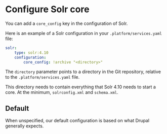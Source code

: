 # Configure Solr core

You can add a `core_config` key in the configuration of Solr.

Here is an example of a Solr configuration in your `.platform/services.yaml` file:

```yaml
solr:
    type: solr:4.10
    configuration:
        core_config: !archive "<directory>"
```

The `directory` parameter points to a directory in the Git repository, relative to the `.platform/services.yaml` file. 

This directory needs to contain everything that Solr 4.10 needs to start a core. At the minimum, `solrconfig.xml` and `schema.xml`. 

## Default

When unspecified, our default configuration is based on what Drupal generally expects.